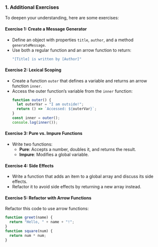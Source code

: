 ### **1. Additional Exercises**
To deepen your understanding, here are some exercises:

#### **Exercise 1: Create a Message Generator**
- Define an object with properties `title`, `author`, and a method `generateMessage`.
- Use both a regular function and an arrow function to return:
  ```javascript
  "[Title] is written by [Author]"
  ```

#### **Exercise 2: Lexical Scoping**
- Create a function `outer` that defines a variable and returns an arrow function `inner`.
- Access the outer function’s variable from the `inner` function:
  ```javascript
  function outer() {
    let outerVar = "I am outside!";
    return () => `Accessed: ${outerVar}`;
  }
  const inner = outer();
  console.log(inner());
  ```

#### **Exercise 3: Pure vs. Impure Functions**
- Write two functions:
  - **Pure**: Accepts a number, doubles it, and returns the result.
  - **Impure**: Modifies a global variable.

#### **Exercise 4: Side Effects**
- Write a function that adds an item to a global array and discuss its side effects.
- Refactor it to avoid side effects by returning a new array instead.

#### **Exercise 5: Refactor with Arrow Functions**
Refactor this code to use arrow functions:
```javascript
function greet(name) {
  return "Hello, " + name + "!";
}
function square(num) {
  return num * num;
}
```
